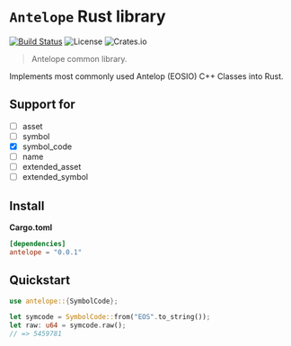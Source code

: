 # `Antelope` Rust library

[![Build Status](https://github.com/EOS-Nation/antelope-rust/actions/workflows/test.yml/badge.svg)](https://github.com/EOS-Nation/antelope-rust/actions/workflows/test.yml)
![License](https://img.shields.io/github/license/EOS-Nation/antelope-rust)
![Crates.io](https://img.shields.io/crates/v/antelope)

> Antelope common library.

Implements most commonly used Antelop (EOSIO) C++ Classes into Rust.

## Support for

- [ ] asset
- [ ] symbol
- [x] symbol_code
- [ ] name
- [ ] extended_asset
- [ ] extended_symbol

## Install

**Cargo.toml**

```toml
[dependencies]
antelope = "0.0.1"
```

## Quickstart

```rust
use antelope::{SymbolCode};

let symcode = SymbolCode::from("EOS".to_string());
let raw: u64 = symcode.raw();
// => 5459781
```